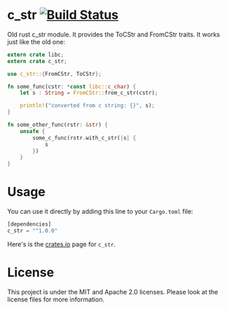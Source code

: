 c_str [![Build Status](https://api.travis-ci.org/GuillaumeGomez/c_str-rs.png?branch=master)](https://travis-ci.org/GuillaumeGomez/c_str-rs)
=====

Old rust c_str module. It provides the ToCStr and FromCStr traits. It works just like the old one:

```Rust
extern crate libc;
extern crate c_str;

use c_str::{FromCStr, ToCStr};

fn some_func(cstr: *const libc::c_char) {
    let s : String = FromCStr::from_c_str(cstr);

    println!("converted from c string: {}", s);
}

fn some_other_func(rstr: &str) {
    unsafe {
        some_c_func(rstr.with_c_str(|s| {
            s
        })
    }
}
```

Usage
=====

You can use it directly by adding this line to your `Cargo.toml` file:

```Rust
[dependencies]
c_str = "^1.0.0"
```

Here's is the [crates.io](https://crates.io/crates/c_str) page for `c_str`.

License
=======

This project is under the MIT and Apache 2.0 licenses. Please look at the license files for more information.
